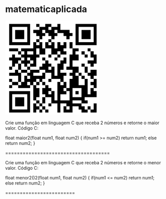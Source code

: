 # matematicaplicada

<img src=qr.png width=300 height=300>


Crie uma função em linguagem C que receba 2 números e retorne o maior valor.
Código C:

float maior2(float num1, float num2)
{
    if(num1 >= num2)
        return num1;
    else
        return num2;
}

====================================

 Crie uma função em linguagem C que receba 2 números e retorne o menor valor.
Código C:

float menor2()2(float num1, float num2)
{
    if(num1 <= num2)
        return num1;
    else
        return num2;
}


========================


